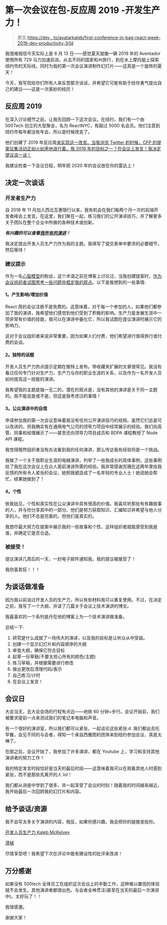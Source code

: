 # 第一次会议在包-反应周 2019 -开发生产力！

> 原文:[https://dev . to/avatarkaleb/first-conference-in-bag-react-week-2019-dev-productivity-3i1d](https://dev.to/avatarkaleb/first-conference-in-the-bag-react-week-2019-dev-productivity-3i1d)

我很难相信今天实际上是 8 月 13 日——感觉夏天就像一辆 2019 年的 Aventador 使用所有 729 马力加速前进。从去不同的国家和州旅行，到在水上摩托艇上探索纽约市的天际线，同时为我的第一次会议演讲制作幻灯片——这真是一个旋转的夏天！

今天，我写信给你们所有人来反思那次谈话，并希望它可能有助于给你勇气提出自己的建议——这是一次美妙的经历！

## [](#react-week-2019)反应周 2019

在深入讨论细节之前，让我先回顾一下这次会议。在纽约，我们有一个由 500Tech 创立的大型聚会，名为 ReactNYC，有超过 5000 名会员。他们注意到纽约市每年都没有年会，所以是时候改变了。

他们创建了 2019 年反应周[来实现这一改变。当我浏览 Twitter 的时候，CFP 的提案征集活动正如火如荼地进行着。我 2019 年的目标之一？在会议上发言！我决定提议谈一谈！](https://reactweek.nyc/)

我建议检查一下会议日程，明年把 2020 年的会议放在你的雷达上！

## [](#deciding-on-a-talk)决定一次谈话

### [](#developer-productivity)开发者生产力

自 2018 年 11 月加入西北互惠银行以来，我有机会在我们每两个月一次的前端开发者峰会上发言。在这里，我们聚在一起，练习我们的公开演讲技巧，并了解更多关于团队在整个企业中所做的各种技术或创新。

***有兴趣的可以查看[我所有的演讲](https://www.kalebmckelvey.com/professional/talks/)！***

我决定提出开发人员生产力作为我的主题。我填写了提交表单中要求的必要细节，然后等待！

### [](#proposal-tips)建议提示

作为一名[心智模型](https://www.mentalmodeldictionary.com/)的粉丝，这个术语之前在博客上讨论过，当我创建提案时，[作为会议组织者试图思考一些问题并框定我的观点](https://www.mentalmodeldictionary.com/mental-model/-LlakKd_yEDg4WjROdMY)。以下是我想到的一些事情:

#### [](#1-making-an-impact-add-value)1。产生影响/增加价值

React 周的会议注册不是免费的。这意味着，对于每一个参加的人，如果他们都参加了我的演讲，我希望他们感觉到他们受到了积极的影响。生产力是发展生涯中一项非常有价值的技能，我可以在演讲中量化它，所以我试图在提议演讲时展示它的影响力。

这对于会议组织者来说非常重要，因为如果人们付费，他们希望进行值得旅行或付费的会谈。

#### [](#2-unique-topic)2。独特的话题

开发人员生产力热点提示定期在推特上发布。带收藏夹扩展的文章很常见。我没有看过任何专门针对生产力、生产力与你的职业生涯的关系，以及作为一名开发人员如何提高这一技能的演讲。

我希望我的主题是独一无二的，潜在的观点是，没有其他的演讲是关于同一主题的。我不能说是或不是，但这是我考虑过的事情！

#### [](#3-confidence-in-public-speaking)3。公众演讲中的自信

申请参加我的第一次会议意味着我没有任何公开演讲技巧的视频。虽然它们总是可以改进的，但我确实有在通用电气公司的领导力项目中经常展示的经验。我们向高管、同事和经理展示了——甚至还向领导力项目成员和 BDPA 课程教授了 Node API 课程。

我觉得既然组织者没有办法看到我的任何演讲，那么传达我有经验将是一个挑战。

我做了一个关于我职业生涯的电梯演讲，列举了一些我成长的具体事例，这些事例给了我在这次会议上在众人面前演讲所需的经验。我非常感谢苏珊在这两年里给我反馈的所有令人紧张的会议，她把我塑造成了一名年轻的专业人士！她说她会帮忙，结果她做到了！

#### [](#4-personality)4。个性

依我拙见，个性和真实性在公众演讲中具有很高的价值。我喜欢听那些有有趣故事的人，并与你分享其中的一部分。他们是努力获取知识、汇编知识并希望与他人分享的人。他们不总是完美的，但他们是真实的。

我想尽最大努力在提案中展示我的一些故事和个性，这样组织者就能感受到我是谁，并确定它是否合适。

### [](#being-accepted)被接受！

提议演讲几周后的一天，一封电子邮件通知我，我的提议被接受了！

我欣喜若狂！！！

## [](#preparing-for-the-talk)为谈话做准备

因为我以前谈过开发人员的生产力，所以有些材料我可以重复使用。不过，在决定之前，我写了一个大纲，并读了几篇关于会议上技术演讲的博文。

我最喜欢的一个系列是丹在他的博客上为一个技术演讲做准备。

总结一下:

1.  研究是什么成就了一场伟大的演讲，以及我的目标是让听众从中受益。
2.  创建一个显示幻灯片和内容顺序的大纲
3.  审查大纲，确保它符合目标
4.  起草一份草稿(不要太担心所有的颜色/主题)
5.  练习草稿，并根据需要进行修改
6.  做出更改后清理代码/表示
7.  自己练习/计时
8.  在会议上发言！

## [](#conference-day)会议日

大会当天，去大会会场的行程有点远——地铁 60 分钟+步行。会议开始前，我们被要求提前一点来测试我们的笔记本电脑和声音。

有一个很好的演讲室，所以我们都可以紧张，一起谈论这些紧张:d .我们都出去吃早餐，会见不同的与会者，得知一个来自西雅图的团体来到纽约参加会议，真是太棒了。

在那之后，会议开始了，我参加了许多演讲，都在 Youtube 上，学习和支持其他演讲者的努力工作！

我的特定发言时段恰好是当天的最后时段——这意味着我可以在观看其他人时感到紧张，而不是那些先离开的人 lol！

我们都从讲座中学到了很多，并一起享受了会议的时刻！随着我的时间越来越近，我开始最后一次回顾我的幻灯片和内容。

## [](#giving-the-talk-resources)给予谈话/资源

我不会写太多关于演讲的内容，相反，如果你感兴趣，我会把你的链接发给你。

[开发人员生产力 Kaleb McKelvey](https://www.youtube.com/watch?v=sRluD6EObOo&feature=youtu.be)

[滑梯](https://km-dev-productivity.netlify.com/0)

尽情享受吧！我希望下次在评论中能有建设性的批评来改进！

## [](#huge-thank-you)万分感谢

如果没有 500tech 全体员工在组织这次会议上的辛勤工作，这种难以置信的体验就不会发生。其他演讲者都很出色。与会者全神贯注(甚至在当天的最后一次演讲中)。太好玩了！！

我很感激。

谢谢大家！